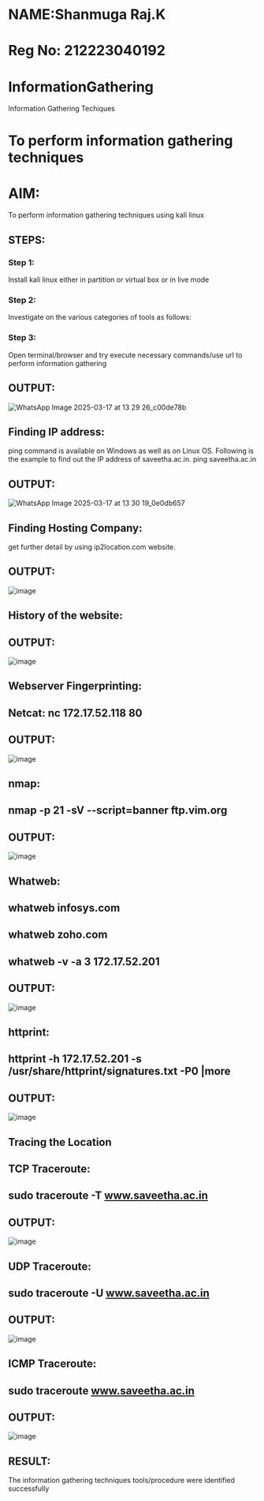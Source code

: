 # NAME:Shanmuga Raj.K
# Reg No: 212223040192

# InformationGathering
Information Gathering Techiques

# To perform information gathering techniques

# AIM:

To perform information gathering techniques using kali linux 

## STEPS:

### Step 1:

Install kali linux either in partition or virtual box or in live mode

### Step 2:

Investigate on the various categories of tools as follows:

### Step 3:
Open terminal/browser and try execute necessary commands/use url to perform information gathering


## OUTPUT:
![WhatsApp Image 2025-03-17 at 13 29 26_c00de78b](https://github.com/user-attachments/assets/645fdfe3-db49-4fa2-9c10-9f800abe4f46)


## Finding IP address:
ping command is available on Windows as well as on Linux OS. Following is the example to find out the IP address of saveetha.ac.in.
ping saveetha.ac.in

## OUTPUT:
![WhatsApp Image 2025-03-17 at 13 30 19_0e0db657](https://github.com/user-attachments/assets/ec14eb58-355b-4eef-a129-e0fe2a130b2b)

## Finding Hosting Company:
get further detail by using ip2location.com website.
## OUTPUT:
![image](https://github.com/user-attachments/assets/fd0fc526-50af-46b8-91c2-a0bea6d30b23)
## History of the website:
## OUTPUT:
![image](https://github.com/user-attachments/assets/458c1bf4-ad9d-4592-a378-2961a207d9cc)
## Webserver Fingerprinting:
## Netcat: nc 172.17.52.118 80
## OUTPUT:
![image](https://github.com/user-attachments/assets/c43a733d-340b-4b4f-88f8-52c07d81be6c)
## nmap:
## nmap -p 21 -sV --script=banner ftp.vim.org
## OUTPUT:
![image](https://github.com/user-attachments/assets/db4562f3-d689-48a1-9326-dd3adc048630)
## Whatweb:
## whatweb infosys.com
## whatweb zoho.com
## whatweb -v -a 3 172.17.52.201
## OUTPUT:
![image](https://github.com/user-attachments/assets/e536d0dd-8f46-4332-bfb5-6174118d6639)
## httprint:
## httprint -h 172.17.52.201 -s /usr/share/httprint/signatures.txt -P0 |more
## OUTPUT:
![image](https://github.com/user-attachments/assets/b3404407-2dfd-4dc4-8612-932e4edae5fc)
## Tracing the Location
## TCP Traceroute:
## sudo traceroute -T www.saveetha.ac.in
## OUTPUT:
![image](https://github.com/user-attachments/assets/7b171ef0-8f17-46d5-8f92-a234772396a0)
## UDP Traceroute:
## sudo traceroute -U www.saveetha.ac.in
## OUTPUT:
![image](https://github.com/user-attachments/assets/3e33d6f5-7cad-463a-9050-c66151b99482)
## ICMP Traceroute:
## sudo traceroute www.saveetha.ac.in
## OUTPUT:
![image](https://github.com/user-attachments/assets/f973d064-7ef4-472a-9a23-6d1b0353e648)

## RESULT:
The information gathering techniques tools/procedure were  identified successfully
